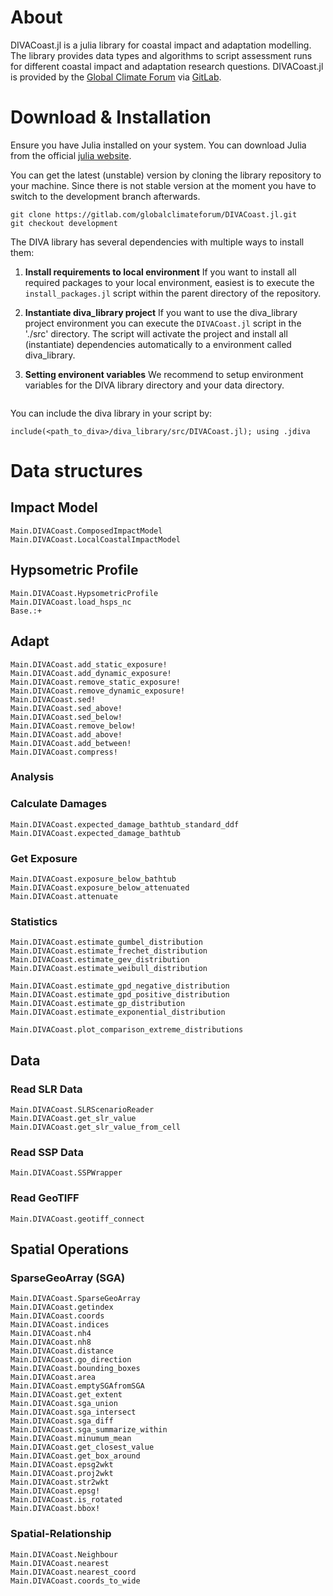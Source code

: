 # About
DIVACoast.jl is a julia library for coastal impact and adaptation modelling. The library provides data types and algorithms to script assessment runs for different coastal impact and adaptation research questions. DIVACoast.jl is provided by the [Global Climate Forum](https://globalclimateforum.org/) via [GitLab](https://gitlab.com/globalclimateforum/diva_library).

# Download & Installation
Ensure you have Julia installed on your system. You can download Julia from the official [julia website](https://julialang.org). 

You can get the latest (unstable) version by cloning the library repository to your machine. Since there is not stable version at the moment you have to switch to the development branch afterwards.

```
git clone https://gitlab.com/globalclimateforum/DIVACoast.jl.git
git checkout development
```

The DIVA library has several dependencies with multiple ways to install them:

1. __Install requirements to local environment__
    If you want to install all required packages to your local environment, easiest is to execute the `install_packages.jl` script within the parent directory of the repository.

2. __Instantiate diva_library project__
    If you want to use the diva_library project environment you can execute the `DIVACoast.jl` script in the './src' directory. The script will activate the project and install all (instantiate) dependencies automatically to a environment called diva_library.

3. __Setting environent variables__
    We recommend to setup environment variables for the DIVA library directory and your data directory.
    ```

You can include the diva library in your script by:
```
include(<path_to_diva>/diva_library/src/DIVACoast.jl); using .jdiva
```

# Data structures
## Impact Model
```@docs
Main.DIVACoast.ComposedImpactModel
Main.DIVACoast.LocalCoastalImpactModel
```

## Hypsometric Profile
```@docs
Main.DIVACoast.HypsometricProfile
Main.DIVACoast.load_hsps_nc
Base.:+
```

## Adapt
```@docs
Main.DIVACoast.add_static_exposure!
Main.DIVACoast.add_dynamic_exposure!
Main.DIVACoast.remove_static_exposure!
Main.DIVACoast.remove_dynamic_exposure!
Main.DIVACoast.sed!
Main.DIVACoast.sed_above!
Main.DIVACoast.sed_below!
Main.DIVACoast.remove_below!
Main.DIVACoast.add_above!
Main.DIVACoast.add_between!
Main.DIVACoast.compress!
```

### Analysis
### Calculate Damages
```@docs
Main.DIVACoast.expected_damage_bathtub_standard_ddf
Main.DIVACoast.expected_damage_bathtub
```

### Get Exposure
```@docs
Main.DIVACoast.exposure_below_bathtub
Main.DIVACoast.exposure_below_attenuated
Main.DIVACoast.attenuate
```

### Statistics
```@docs
Main.DIVACoast.estimate_gumbel_distribution
Main.DIVACoast.estimate_frechet_distribution
Main.DIVACoast.estimate_gev_distribution
Main.DIVACoast.estimate_weibull_distribution

Main.DIVACoast.estimate_gpd_negative_distribution
Main.DIVACoast.estimate_gpd_positive_distribution
Main.DIVACoast.estimate_gp_distribution
Main.DIVACoast.estimate_exponential_distribution

Main.DIVACoast.plot_comparison_extreme_distributions
```

## Data
### Read SLR Data
```@docs
Main.DIVACoast.SLRScenarioReader
Main.DIVACoast.get_slr_value
Main.DIVACoast.get_slr_value_from_cell
```
### Read SSP Data
```@docs
Main.DIVACoast.SSPWrapper
```

### Read GeoTIFF
```@docs
Main.DIVACoast.geotiff_connect
```

## Spatial Operations
### SparseGeoArray (SGA)
```@docs
Main.DIVACoast.SparseGeoArray
Main.DIVACoast.getindex
Main.DIVACoast.coords
Main.DIVACoast.indices
Main.DIVACoast.nh4
Main.DIVACoast.nh8
Main.DIVACoast.distance
Main.DIVACoast.go_direction
Main.DIVACoast.bounding_boxes
Main.DIVACoast.area
Main.DIVACoast.emptySGAfromSGA
Main.DIVACoast.get_extent
Main.DIVACoast.sga_union
Main.DIVACoast.sga_intersect
Main.DIVACoast.sga_diff
Main.DIVACoast.sga_summarize_within
Main.DIVACoast.minumum_mean
Main.DIVACoast.get_closest_value
Main.DIVACoast.get_box_around
Main.DIVACoast.epsg2wkt
Main.DIVACoast.proj2wkt
Main.DIVACoast.str2wkt
Main.DIVACoast.epsg!
Main.DIVACoast.is_rotated
Main.DIVACoast.bbox!
```

### Spatial-Relationship
```@docs
Main.DIVACoast.Neighbour
Main.DIVACoast.nearest
Main.DIVACoast.nearest_coord
Main.DIVACoast.coords_to_wide
```